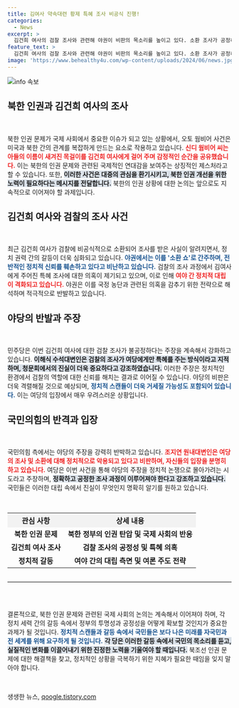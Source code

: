 ```yaml
---
title: 김여사 약속대련 황제 특혜 조사 비공식 진행!
categories:
  - News
excerpt: >
  김건희 여사의 검찰 조사와 관련해 야권이 비판의 목소리를 높이고 있다. 소환 조사가 공정하지 않다며 의혹의 본질을 은폐하려는 꼼수라는 주장이 이어지면서 정치적 긴장이 고조되고 있다.
feature_text: >
  김건희 여사의 검찰 조사와 관련해 야권이 비판의 목소리를 높이고 있다. 소환 조사가 공정하지 않다며 의혹의 본질을 은폐하려는 꼼수라는 주장이 이어지면서 정치적 긴장이 고조되고 있다.
image: 'https://www.behealthy4u.com/wp-content/uploads/2024/06/news.jpg'
---
```


<p><img src="https://www.behealthy4u.com/wp-content/uploads/2024/06/news.jpg" alt="info 속보" /></p>

<h2 data-ke-size="size26">북한 인권과 김건희 여사의 조사</h2>

<p data-ke-size="size16">&nbsp;</p>

<p data-ke-size="size16">북한 인권 문제가 국제 사회에서 중요한 이슈가 되고 있는 상황에서, 오토 웜비어 사건은 미국과 북한 간의 관계를 복잡하게 만드는 요소로 작용하고 있습니다. <b><span style="color: #ee2323;">신디 웜비어 씨는 아들의 이름이 새겨진 목걸이를 김건희 여사에게 걸어 주며 감정적인 순간을 공유했습니다.</span></b> 이는 북한의 인권 문제와 관련된 국제적인 연대감을 보여주는 상징적인 제스처라고 할 수 있습니다. 또한, <b><span style="background-color: #21538527;">이러한 사건은 대중의 관심을 환기시키고, 북한 인권 개선을 위한 노력이 필요하다는 메시지를 전달합니다.</span></b> 북한의 인권 상황에 대한 논의는 앞으로도 지속적으로 이어져야 할 과제입니다.</p>

<h2 data-ke-size="size26">김건희 여사와 검찰의 조사 사건</h2>

<p data-ke-size="size16">&nbsp;</p>

<p data-ke-size="size16">최근 김건희 여사가 검찰에 비공식적으로 소환되어 조사를 받은 사실이 알려지면서, 정치 권력 간의 갈등이 더욱 심화되고 있습니다. <b><span style="color: #1a5490;">야권에서는 이를 '소환 쇼'로 간주하며, 전반적인 정치적 신뢰를 훼손하고 있다고 비난하고 있습니다.</span></b> 검찰의 조사 과정에서 김여사에게 주어진 특혜 조사에 대한 의혹이 제기되고 있으며, 이로 인해 <b><span style="color: #ee2323;">여야 간 정치적 대립이 격화되고 있습니다.</span></b> 야권은 이를 국정 농단과 관련된 의혹을 감추기 위한 전략으로 해석하며 적극적으로 반발하고 있습니다.</p>

<h2 data-ke-size="size26">야당의 반발과 주장</h2>

<p data-ke-size="size16">&nbsp;</p>

<p data-ke-size="size16">민주당은 이번 김건희 여사에 대한 검찰 조사가 불공정하다는 주장을 계속해서 강화하고 있습니다. <b><span style="background-color: #21538527;">이해식 수석대변인은 검찰의 조사가 여당에게만 특혜를 주는 방식이라고 지적하며, 청문회에서의 진실이 더욱 중요하다고 강조하였습니다.</span></b> 이러한 주장은 정치적인 환경에서 검찰의 역할에 대한 신뢰를 해치는 결과로 이어질 수 있습니다. 야당의 비판은 더욱 격렬해질 것으로 예상되며, <b><span style="color: #1a5490;">정치적 스캔들이 더욱 거세질 가능성도 포함되어 있습니다.</span></b> 이는 여당의 입장에서 매우 우려스러운 상황입니다.</p>

<h2 data-ke-size="size26">국민의힘의 반격과 입장</h2>

<p data-ke-size="size16">&nbsp;</p>

<p data-ke-size="size16">국민의힘 측에서는 야당의 주장을 강력히 반박하고 있습니다. <b><span style="color: #ee2323;">조지연 원내대변인은 여당의 조사 및 소환에 대해 정치적으로 악용되고 있다고 비판하며, 자신들의 입장을 분명히 하고 있습니다.</span></b> 여당은 이번 사건을 통해 야당의 주장을 정치적 논쟁으로 몰아가려는 시도라고 주장하며, <b><span style="background-color: #21538527;">정확하고 공정한 조사 과정이 이루어져야 한다고 강조하고 있습니다.</span></b> 국민들은 이러한 대립 속에서 진실이 무엇인지 명확히 알기를 원하고 있습니다.</p>

<p data-ke-size="size16">&nbsp;</p>

<table style="width: 100%; border-collapse: collapse; margin-bottom: 10px;">
    <tr>
        <th style="text-align: center; background-color: #f2f2f2;">관심 사항</th>
        <th style="text-align: center; background-color: #f2f2f2;">상세 내용</th>
    </tr>
    <tr>
        <td style="text-align: center; height: 17px;"><b>북한 인권 문제</b></td>
        <td style="text-align: center; height: 17px;"><b>북한 정부의 인권 탄압 및 국제 사회의 반응</b></td>
    </tr>
    <tr>
        <td style="text-align: center; height: 17px;"><b>김건희 여사 조사</b></td>
        <td style="text-align: center; height: 17px;"><b>검찰 조사의 공정성 및 특혜 의혹</b></td>
    </tr>
    <tr>
        <td style="text-align: center; height: 17px;"><b>정치적 갈등</b></td>
        <td style="text-align: center; height: 17px;"><b>여야 간의 대립 측면 및 여론 주도 전략</b></td>
    </tr>
</table>

<hr style="margin: 30px 0; border: 0; border-top: 1px solid #ddd;" />

<p data-ke-size="size16">&nbsp;</p>

<p data-ke-size="size16">결론적으로, 북한 인권 문제와 관련된 국제 사회의 논의는 계속해서 이어져야 하며, 각 정치 세력 간의 갈등 속에서 정부의 투명성과 공정성을 어떻게 확보할 것인지가 중요한 과제가 될 것입니다. <b><span style="color: #1a5490;">정치적 스캔들과 갈등 속에서 국민들은 보다 나은 미래를 자국민과 전 세계를 위해 요구하게 될 것입니다.</span></b> <b><span style="background-color: #21538527;">각 당은 이러한 갈등 속에서 국민의 목소리를 듣고, 실질적인 변화를 이끌어내기 위한 진정한 노력을 기울여야 할 때입니다.</span></b> 북조선 인권 문제에 대한 해결책을 찾고, 정치적인 상황을 극복하기 위한 지혜가 필요한 때임을 잊지 말아야 합니다.</p>

<p data-ke-size="size16">&nbsp;</p>
생생한 뉴스, <a href="https://qoogle.tistory.com" rel="dofollow">qoogle.tistory.com</a>


